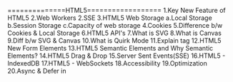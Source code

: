 ==============HTML5==================
1.Key New Feature of HTML5
2.Web Workers
2.SSE
3.HTML5 Web Storage
a.Local Storage
b.Session Storage
c.Capacity of web storage
4.Cookies
5.Difference b/w Cookies & Local Storage
6.HTML5 API's
7.What is SVG
8.What is Canvas
9.Diff b/w SVG & Canvas
10.What is Quirk Mode
11.Explain <picture> tag
12.HTML5 New Form Elements
13.HTML5 Semantic Elements and Why Semantic Elements?
14.HTML5 Drag & Drop
15.Server Sent Events(SSE)
16.HTML5 - IndexedDB
17.HTML5 - WebSockets
18.Accessibility
19.Optimization
20.Async & Defer in <script>
21.<noscript> tag
22.<picture> tag
23.<datalist> tag
24.<template> Tag

